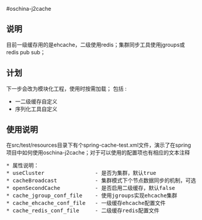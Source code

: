 #oschina-j2cache
## 说明
目前一级缓存用的是ehcache，二级使用redis；集群同步工具使用jgroups或redis pub sub；
## 计划
下一步会改为模块化工程，使用时按需加载；
包括 :
 <ul>
 <li>一二级缓存自定义</li>
 <li>序列化工具自定义</li>
 </ul>

## 使用说明
在src/test/resources目录下有个spring-cache-test.xml文件，演示了在spring项目中如何使用oschina-j2cache；对于可以使用的配置项也有相应的文本注释
<pre>
* 属性说明：
* useCluster                - 是否为集群，默认true
* cacheBroadcast            - 集群模式下个节点数据同步的机制，可选择为：REDIS_PUBSUB/JGROUPS_MULTICAST
* openSecondCache           - 是否启用二级缓存，默认false
* cache_jgroup_conf_file    - 使用jgroups实现ehcache集群
* cache_ehcache_conf_file   - 一级缓存ehcache配置文件
* cache_redis_conf_file     - 二级缓存redis配置文件
</pre>